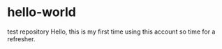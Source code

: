 # hello-world
test repository
Hello,
this is my first time using this account so time for a refresher.
